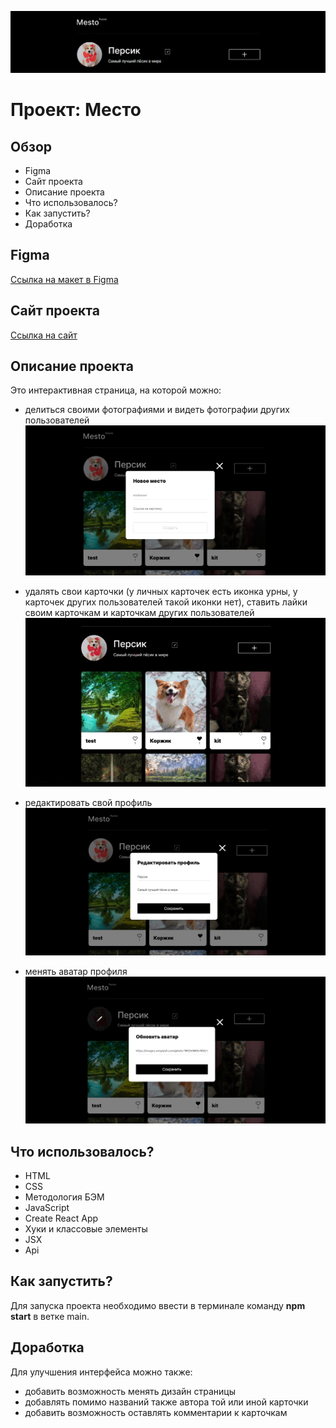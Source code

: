 ![Шапка сайта](./src/images/redme/redme__header.png)

# Проект: Место

## Обзор

* Figma
* Сайт проекта
* Описание проекта
* Что использовалось?
* Как запустить?
* Доработка

## **Figma**

[Ссылка на макет в Figma](https://www.figma.com/file/2cn9N9jSkmxD84oJik7xL7/JavaScript.-Sprint-4?node-id=0%3A1)

## **Сайт проекта**

[Ссылка на сайт](https://frantsuzovatamara.github.io/react-mesto-auth/)

## **Описание проекта**

Это интерактивная страница, на которой можно:

* делиться своими фотографиями и видеть фотографии других пользователей
![Добавить карточку](./src/images/redme/readme__add-card.png)

* удалять свои карточки (у личных карточек есть иконка урны, у карточек других пользователей такой иконки нет), ставить лайки своим карточкам и карточкам других пользователей
![Удаление и лайк](./src/images/redme/readme__like-and-delete.gif)

* редактировать свой профиль
![Редактирование профиля](./src/images/redme/readme__change-profile.png)

* менять аватар профиля
![Смена аватара](./src/images/redme/redme__change-avatar.png)

## **Что использовалось?**

* HTML
* CSS
* Методология БЭМ
* JavaScript
* Create React App
* Хуки и классовые элементы
* JSX
* Api

## **Как запустить?**

Для запуска проекта необходимо ввести в терминале команду **npm start** в ветке main.

## **Доработка**

Для улучшения интерфейса можно также: 

* добавить возможность менять дизайн страницы
* добавлять помимо названий также автора той или иной карточки
* добавить возможность оставлять комментарии к карточкам